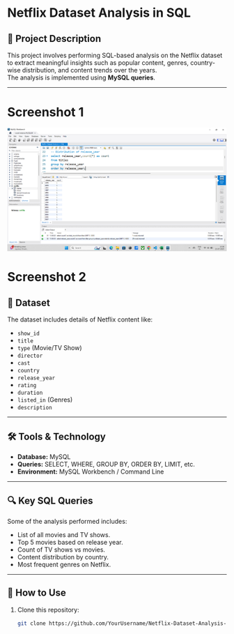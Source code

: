 # Netflix Dataset Analysis in SQL

## 📌 Project Description
This project involves performing SQL-based analysis on the Netflix dataset to extract meaningful insights such as popular content, genres, country-wise distribution, and content trends over the years.  
The analysis is implemented using **MySQL queries**.

---
# Screenshot 1
![Netflix Dataset Analysis Screenshot](https://github.com/Jayesh-dev-glitch/Netflix-Dataset-Analysis-in-SQL/blob/main/Screenshot%202025-07-23%20133844.png)

# Screenshot 2


## 📂 Dataset
The dataset includes details of Netflix content like:
- `show_id`
- `title`
- `type` (Movie/TV Show)
- `director`
- `cast`
- `country`
- `release_year`
- `rating`
- `duration`
- `listed_in` (Genres)
- `description`

---

## 🛠️ Tools & Technology
- **Database:** MySQL  
- **Queries:** SELECT, WHERE, GROUP BY, ORDER BY, LIMIT, etc.  
- **Environment:** MySQL Workbench / Command Line  

---

## 🔍 Key SQL Queries
Some of the analysis performed includes:
- List of all movies and TV shows.
- Top 5 movies based on release year.
- Count of TV shows vs movies.
- Content distribution by country.
- Most frequent genres on Netflix.

---

## 🚀 How to Use
1. Clone this repository:
   ```bash
   git clone https://github.com/YourUsername/Netflix-Dataset-Analysis-in-SQL.git
